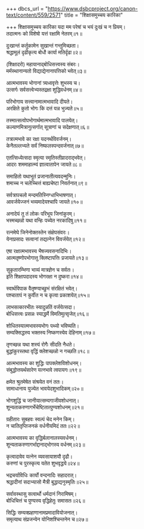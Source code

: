 +++
dbcs_url = "https://www.dsbcproject.org/canon-text/content/559/2571"
title = "शिक्षासमुच्चय कारिका"

+++
शिक्षासमुच्चय कारिका
यदा मम परेषां च भयं दुःखं च न प्रियम्।  
तदात्मनः को विशेषो यत्तं रक्षामि नेतरम्॥१॥

दुःखान्तं कर्तुकामेन सुखान्तं गन्तुमिच्छता।  
श्रद्धामूलं दृढीकृत्य बोधौ कार्या मतिर्दृढा॥२॥

(शिक्षादरो) महायानाद्‍बोधिसत्त्वस्य संबरः।  
मर्मस्थानान्यतो विद्याद्येनानापत्तिको भवेत्॥३॥

आत्मभावस्य भोगानां त्र्यध्ववृत्तेः शुभस्य च।  
उत्सर्गः सर्वसत्त्वेभ्यस्तद्रक्षा शुद्धिवर्धनम्॥४॥

परिभोगाय सत्त्वानामात्मभावादि दीयते।  
अरक्षिते कुतो भोगः कि दत्तं यन्न भुज्यते॥५॥

तस्मात्सत्वोपभोगार्थमात्मभावादि पालयेत्।  
कल्याणमित्रानुत्सर्गात् सूत्राणां च सदेक्षणात्॥६॥

तत्रात्मभावे का रक्षा यदनर्थविवर्जनम्।  
केनैतल्लभ्यते सर्वं निष्फलस्पन्दवर्जनात्॥७॥

एतत्सिध्येत्सदा स्मृत्या स्मृतिस्तीव्रादराद्‍भवेत्।  
आदरः शममाहात्म्यं ज्ञात्वातापेन जायते॥८॥

समाहितो यथाभूतं प्रजानातीत्यवदन्मुनिः।  
शमाच्च न चलेच्चित्तं बाह्यचेष्टा निवर्तनात्॥९॥

सर्वत्रापचलो मन्दमतिस्निग्धाभिभाषणात्।  
आवर्जयेज्जनं भव्यमादेयश्चापि जायते॥१०॥

अनादेयं तु तं लोकः परिभूय जिनांकुरम्।  
भस्मच्छन्नो यथा वन्हिः पच्येत नरकादिषु॥११॥

रत्नमेघे जिनेनोक्तस्तेन संक्षेपसंवरः।  
येनाप्रसादः सत्वानां तद्यत्नेन विवर्जयेत्॥१२॥

एषा रक्षात्मभावस्य भैषज्यवसनादिभिः।  
आत्मतृष्णोपभोगात्तु क्लिष्टापत्तिः प्रजायते॥१३॥

सुकृतारम्भिणा भाव्यं मात्रज्ञेन च सर्वतः।  
इति शिक्षापदादस्य भोगरक्षा न दुष्करा॥१४॥

स्वार्थविपाक वैतृष्ण्याच्छुभं संरक्षितं भवेत्।  
पश्चातापं न कुर्वीत न च कृत्वा प्रकाशयेत्॥१५॥

लाभसत्कारभीतः स्यादुन्नतिं वर्जयेत्सदा।  
बोधिसत्त्वः प्रसन्नः स्याद्धर्मे विमतिमुत्सृजेत्॥१६॥

शोधितस्यात्मभावस्यभोगः पथ्‍यो भविष्यति।  
सम्यक्सिद्धस्य भक्तस्य निष्कणस्येव देहिनाम्॥१७॥

तृणच्छन्न यथा शस्यं रोगैः सीदति नैधते।  
बुद्धांकुरस्तथा वृद्धिं क्लेशच्छन्नो न गच्छति॥१८॥

आत्मभावस्य का शुद्धिः पापक्लेशविशोधनम्।  
संबुद्धोत्तयर्थसारेण यत्नभावे त्वपायगः॥१९॥

क्षमेत श्रुतमेषेत संश्रयेत वनं ततः।  
सामाधानाय युज्येत भावयेदशुभादिकम्॥२०॥

भोगशुद्धिं च जानीयात्सम्यगाजीवशोधनात्।  
शून्यताकरुणागर्भेचेष्टितात्पुण्यशोधनम्॥२१॥

ग्रहीतारः सुबहवः स्वल्पं चेद मनेन किम्।  
न चातितृप्तिजनकं वर्धनीयमिदं ततः॥२२॥

आत्मभावस्य का वृद्धिर्बलानालस्यवर्धनम्।  
शून्यताकरुणागर्भाद्दानाद्‍भोगस्य वर्धनम्॥२३॥

कृत्वादावेव यत्नेन व्यवसायाशयौ दृढौ।  
करुणां च पुरस्कृत्य यतेत शुभवृद्धये॥२४॥

भद्रचर्याविधिः कार्यो वन्दनादिः सहादरात्।  
श्रद्धादीनां सदाभ्यासो मैत्री बुद्धाद्यनुस्मृतिः॥२५॥

सर्वावस्थासु सत्वार्थो धर्मदानं निरामिषम्।  
बोधिचित्तं च पुण्यस्य वृद्धिहेतुः समासतः॥२६॥

सिद्धिः सम्यक्प्रहाणानामप्रमादावियोजनात्।  
समृत्याथ संप्रजन्येन योनिशश्चिन्तनेन च॥२७॥

